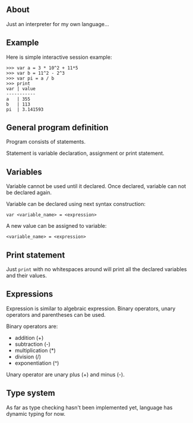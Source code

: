 ## About
Just an interpreter for my own language...


## Example

Here is simple interactive session example:

    >>> var a = 3 * 10^2 + 11*5
    >>> var b = 11^2 - 2^3
    >>> var pi = a / b
    >>> print
    var | value
    -----------
    a   | 355
    b   | 113
    pi  | 3.141593


## General program definition

Program consists of statements.

Statement is variable declaration, assignment or print statement.


## Variables

Variable cannot be used until it declared. Once declared, variable can not be declared again.

Variable can be declared using next syntax construction:

    var <variable_name> = <expression>

A new value can be assigned to variable:

    <variable_name> = <expression>


## Print statement
Just `print` with no whitespaces around will print all the declared variables and their values.

## Expressions

Expression is similar to algebraic expression.
Binary operators, unary operators and parentheses can be used.

Binary operators are:
- addition (+)
- subtraction (-)
- multiplication (*)
- division (/)
- exponentiation (^)

Unary operator are unary plus (+) and minus (-).


## Type system

As far as type checking hasn't been implemented yet, language has dynamic typing for now.

